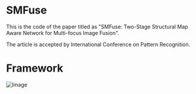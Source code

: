 # SMFuse
This is the code of the paper titled as "SMFuse: Two-Stage Structural Map Aware Network for Multi-focus Image Fusion".

The article is accepted by International Conference on Pattern Recognition.

# Framework
![Image](https://github.com/stywmy/SMFuse/edit/main/src/framework.png)
